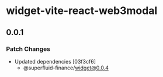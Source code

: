 # widget-vite-react-web3modal

## 0.0.1

### Patch Changes

- Updated dependencies [03f3cf6]
  - @superfluid-finance/widget@0.0.4
